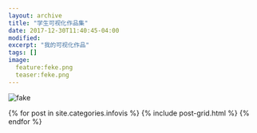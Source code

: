 ```yaml
---
layout: archive
title: "学生可视化作品集"
date: 2017-12-30T11:40:45-04:00
modified:
excerpt: "我的可视化作品"
tags: []
image: 
  feature:feke.png
  teaser:feke.png
---
```


![fake](https://visionjiang7.github.io/images/fake.png)

<div class="tiles">
{% for post in site.categories.infovis %}
  {% include post-grid.html %}
{% endfor %}
</div><!-- /.tiles 把所有categories 有 infovis 的列出来-->
 </body>
 </html>

